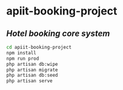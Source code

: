 # apiit-booking-project
## _Hotel booking core system_

```sh
cd apiit-booking-project
npm install
npm run prod
php artisan db:wipe
php artisan migrate
php artisan db:seed
php artisan serve
```
    